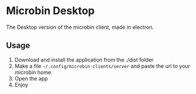 # Microbin Desktop

The Desktop version of the microbin client, made in electron.

## Usage

1. Download and install the application from the ./dist folder
2. Make a file `~/.config/microbin-clients/server` and paste the url to your microbin home.
3. Open the app
4. Enjoy



